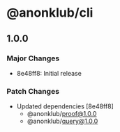 # @anonklub/cli

## 1.0.0

### Major Changes

- 8e48ff8: Initial release

### Patch Changes

- Updated dependencies [8e48ff8]
  - @anonklub/proof@1.0.0
  - @anonklub/query@1.0.0

